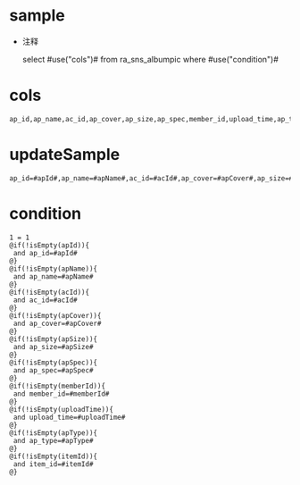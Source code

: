 sample
===
* 注释

	select #use("cols")# from ra_sns_albumpic  where  #use("condition")#

cols
===
	ap_id,ap_name,ac_id,ap_cover,ap_size,ap_spec,member_id,upload_time,ap_type,item_id

updateSample
===
	
	ap_id=#apId#,ap_name=#apName#,ac_id=#acId#,ap_cover=#apCover#,ap_size=#apSize#,ap_spec=#apSpec#,member_id=#memberId#,upload_time=#uploadTime#,ap_type=#apType#,item_id=#itemId#

condition
===

	1 = 1  
	@if(!isEmpty(apId)){
	 and ap_id=#apId#
	@}
	@if(!isEmpty(apName)){
	 and ap_name=#apName#
	@}
	@if(!isEmpty(acId)){
	 and ac_id=#acId#
	@}
	@if(!isEmpty(apCover)){
	 and ap_cover=#apCover#
	@}
	@if(!isEmpty(apSize)){
	 and ap_size=#apSize#
	@}
	@if(!isEmpty(apSpec)){
	 and ap_spec=#apSpec#
	@}
	@if(!isEmpty(memberId)){
	 and member_id=#memberId#
	@}
	@if(!isEmpty(uploadTime)){
	 and upload_time=#uploadTime#
	@}
	@if(!isEmpty(apType)){
	 and ap_type=#apType#
	@}
	@if(!isEmpty(itemId)){
	 and item_id=#itemId#
	@}
	
	